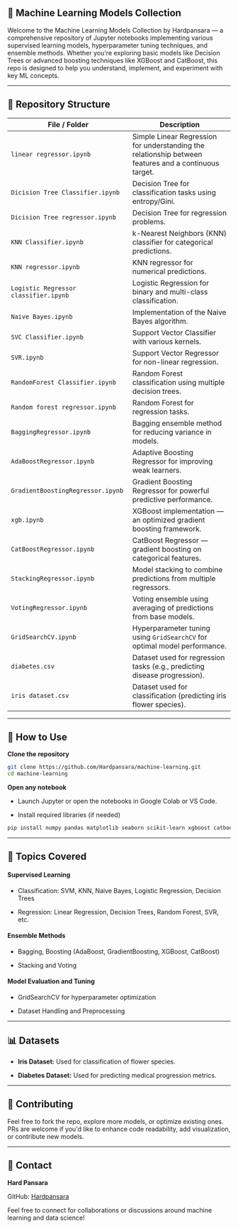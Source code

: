 ## 🧠 Machine Learning Models Collection
Welcome to the Machine Learning Models Collection by Hardpansara — a comprehensive repository of Jupyter notebooks implementing various supervised learning models, hyperparameter tuning techniques, and ensemble methods. Whether you're exploring basic models like Decision Trees or advanced boosting techniques like XGBoost and CatBoost, this repo is designed to help you understand, implement, and experiment with key ML concepts.

---

## 📁 Repository Structure

| File / Folder                         | Description                                                                                           |
| ------------------------------------- | ----------------------------------------------------------------------------------------------------- |
| `linear regressor.ipynb`              | Simple Linear Regression for understanding the relationship between features and a continuous target. |
| `Dicision Tree Classifier.ipynb`      | Decision Tree for classification tasks using entropy/Gini.                                            |
| `Dicision Tree regressor.ipynb`       | Decision Tree for regression problems.                                                                |
| `KNN Classifier.ipynb`                | k-Nearest Neighbors (KNN) classifier for categorical predictions.                                     |
| `KNN regressor.ipynb`                 | KNN regressor for numerical predictions.                                                              |
| `Logistic Regressor classifier.ipynb` | Logistic Regression for binary and multi-class classification.                                        |
| `Naive Bayes.ipynb`                   | Implementation of the Naive Bayes algorithm.                                                          |
| `SVC Classifier.ipynb`                | Support Vector Classifier with various kernels.                                                       |
| `SVR.ipynb`                           | Support Vector Regressor for non-linear regression.                                                   |
| `RandomForest Classifier.ipynb`       | Random Forest classification using multiple decision trees.                                           |
| `Random forest regressor.ipynb`       | Random Forest for regression tasks.                                                                   |
| `BaggingRegressor.ipynb`              | Bagging ensemble method for reducing variance in models.                                              |
| `AdaBoostRegressor.ipynb`             | Adaptive Boosting Regressor for improving weak learners.                                              |
| `GradientBoostingRegressor.ipynb`     | Gradient Boosting Regressor for powerful predictive performance.                                      |
| `xgb.ipynb`                           | XGBoost implementation — an optimized gradient boosting framework.                                    |
| `CatBoostRegressor.ipynb`             | CatBoost Regressor — gradient boosting on categorical features.                                       |
| `StackingRegressor.ipynb`             | Model stacking to combine predictions from multiple regressors.                                       |
| `VotingRegressor.ipynb`               | Voting ensemble using averaging of predictions from base models.                                      |
| `GridSearchCV.ipynb`                  | Hyperparameter tuning using `GridSearchCV` for optimal model performance.                             |
| `diabetes.csv`                        | Dataset used for regression tasks (e.g., predicting disease progression).                             |
| `iris dataset.csv`                    | Dataset used for classification (predicting iris flower species).                                     |

---

## 🚀 How to Use
**Clone the repository**
```bash
git clone https://github.com/Hardpansara/machine-learning.git
cd machine-learning
```

**Open any notebook** 
- Launch Jupyter or open the notebooks in Google Colab or VS Code.

- Install required libraries (if needed)

```bash 
pip install numpy pandas matplotlib seaborn scikit-learn xgboost catboost
```

---

## 📌 Topics Covered
#### Supervised Learning

- Classification: SVM, KNN, Naive Bayes, Logistic Regression, Decision Trees

- Regression: Linear Regression, Decision Trees, Random Forest, SVR, etc.

#### Ensemble Methods

- Bagging, Boosting (AdaBoost, GradientBoosting, XGBoost, CatBoost)

- Stacking and Voting

#### Model Evaluation and Tuning

- GridSearchCV for hyperparameter optimization

- Dataset Handling and Preprocessing

---
## 📊 Datasets
- **Iris Dataset:** Used for classification of flower species.

- **Diabetes Dataset:** Used for predicting medical progression metrics.

---
## 🤝 Contributing
Feel free to fork the repo, explore more models, or optimize existing ones. PRs are welcome if you'd like to enhance code readability, add visualization, or contribute new models.

---

## 📧 Contact
**Hard Pansara**

GitHub: [Hardpansara](github.com/Hardpansara)

Feel free to connect for collaborations or discussions around machine learning and data science!

